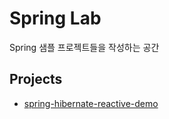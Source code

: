 # Spring Lab

Spring 샘플 프로젝트들을 작성하는 공간

## Projects
* [spring-hibernate-reactive-demo](./spring-hibernate-reactive-demo)